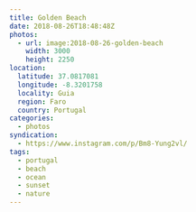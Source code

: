 ```yaml
---
title: Golden Beach
date: 2018-08-26T18:48:48Z
photos:
  - url: image:2018-08-26-golden-beach
    width: 3000
    height: 2250
location:
  latitude: 37.0817081
  longitude: -8.3201758
  locality: Guia
  region: Faro
  country: Portugal
categories:
  - photos
syndication:
  - https://www.instagram.com/p/Bm8-Yung2vl/
tags:
  - portugal
  - beach
  - ocean
  - sunset
  - nature
---
```

